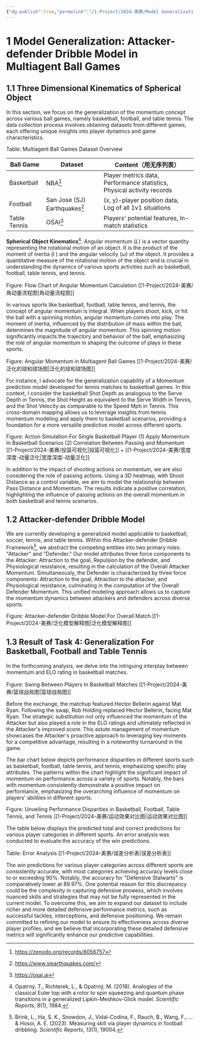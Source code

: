 ```yaml
---
{"dg-publish":true,"permalink":"/1-Project/2024-美赛/Model Generalization/"}
---
```


# 1 Model Generalization: Attacker-defender Dribble Model in Multiagent Ball Games
## 1.1 Three Dimensional Kinematics of Spherical Object
In this section, we focus on the generalization of the momentum concept across various ball games, namely basketball, football, and table tennis. The data collection process involves obtaining datasets from different games, each offering unique insights into player dynamics and game characteristics.

Table: Multiagent Ball Games Dataset Overview

| Ball Game | Dataset | Content（用无序列表） |
| ---- | ---- | ---- |
| Basketball | NBA[^2] | Player metrics data, Performance statistics, Physical activity records |
| Football | San Jose (SJ) Earthquakes[^1] | (x, y)-player position data, Log of all 1v1 situations |
| Table Tennis | OSAI[^3] | Players' potential features, In-match statistics |

**Spherical Object Kinematics**[^4]: Angular momentum ($L$) is a vector quantity representing the rotational motion of an object. It is the product of the moment of inertia ($I$ ) and the angular velocity ($ω$) of the object. It provides a quantitative measure of the rotational motion of the object and is crucial in understanding the dynamics of various sports activities such as basketball, football, table tennis, and tennis.

Figure: Flow Chart of Angular Momentum Calculation
[[1-Project/2024-美赛/角动量流程图\|角动量流程图]]

In various sports like basketball, football, table tennis, and tennis, the concept of angular momentum is integral. When players shoot, kick, or hit the ball with a spinning motion, angular momentum comes into play. The moment of inertia, influenced by the distribution of mass within the ball, determines the magnitude of angular momentum. This spinning motion significantly impacts the trajectory and behavior of the ball, emphasizing the role of angular momentum in shaping the outcome of plays in these sports.

Figure: Angular Momentum in Multiagent Ball Games
[[1-Project/2024-美赛/泛化的球和球场图\|泛化的球和球场图]]

For instance, I advocate for the generalization capability of a Momentum prediction model developed for tennis matches to basketball games. In this context, I consider the basketball Shot Depth as analogous to the Serve Depth in Tennis, the Shot Height as equivalent to the Serve Width in Tennis, and the Shot Velocity as comparable to the Speed Mph in Tennis. This cross-domain mapping allows us to leverage insights from tennis momentum modeling and apply them to basketball scenarios, providing a foundation for a more versatile predictive model across different sports.

Figure: Action Simulation For Single Basketball Player
(1) Apply Momentum In Basketball Scenarios
(2) Correlation Between Passing and Momentum
[[1-Project/2024-美赛/投篮可视化\|投篮可视化]] + [[1-Project/2024-美赛/宽度深度-动量泛化\|宽度深度-动量泛化]]

In addition to the impact of shooting actions on momentum, we are also considering the role of passing actions. Using a 3D heatmap, with Shoot Distance as a control variable, we aim to model the relationship between Pass Distance and Momentum. The results indicate a positive correlation, highlighting the influence of passing actions on the overall momentum in both basketball and tennis scenarios.
## 1.2 Attacker-defender Dribble Model
We are currently developing a generalized model applicable to basketball, soccer, tennis, and table tennis. Within this Attacker-defender Dribble Framework[^5], we abstract the competing entities into two primary roles: "Attacker" and "Defender." Our model attributes three force components to the Attacker: Attraction to the goal, Repulsion by the defender, and Physiological resistance, resulting in the calculation of the Overall Attacker Momentum. Simultaneously, the Defender is characterized by three force components: Attraction to the goal, Attraction to the attacker, and Physiological resistance, culminating in the computation of the Overall Defender Momentum. This unified modeling approach allows us to capture the momentum dynamics between attackers and defenders across diverse sports.

Figure: Attacker-defender Dribble Model For Overall Match
[[1-Project/2024-美赛/泛化模型解释图\|泛化模型解释图]]

## 1.3 Result of Task 4: Generalization For Basketball, Football and Table Tennis
In the forthcoming analysis, we delve into the intriguing interplay between momentum and ELO rating in basketball matches.

Figure: Swing Between Players In Basketball Matches
[[1-Project/2024-美赛/篮球战局图\|篮球战局图]]

Before the exchange, the matchup featured Hector Bellerin against Mat Ryan. Following the swap, Rob Holding replaced Hector Bellerin, facing Mat Ryan.
The strategic substitution not only influenced the momentum of the Attacker but also played a role in the ELO ratings and ultimately reflected in the Attacker's improved score. This astute management of momentum showcases the Attacker's proactive approach to leveraging key moments for a competitive advantage, resulting in a noteworthy turnaround in the game.


The bar chart below depicts performance disparities in different sports such as basketball, football, table tennis, and tennis, emphasizing specific play attributes. The patterns within the chart highlight the significant impact of momentum on performance across a variety of sports. Notably, the bars with momentum consistently demonstrate a positive impact on performance, emphasizing the overarching influence of momentum on players' abilities in different sports.

Figure: Unveiling Performance Disparities in Basketball, Football, Table Tennis, and Tennis
[[1-Project/2024-美赛/运动效果对比图\|运动效果对比图]]

The table below displays the predicted total and correct predictions for various player categories in different sports. An error analysis was conducted to evaluate the accuracy of the win predictions.

Table: Error Analysis
[[1-Project/2024-美赛/误差分析表\|误差分析表]]

The win predictions for various player categories across different sports are consistently accurate, with most categories achieving accuracy levels close to or exceeding 90%. Notably, the accuracy for "Defensive Stalwarts" is comparatively lower at 89.97%. One potential reason for this discrepancy could be the complexity in capturing defensive prowess, which involves nuanced skills and strategies that may not be fully represented in the current model.
To overcome this, we aim to expand our dataset to include richer and more detailed defensive performance metrics, such as successful tackles, interceptions, and defensive positioning. We remain committed to refining our model to ensure its effectiveness across diverse player profiles, and we believe that incorporating these detailed defensive metrics will significantly enhance our predictive capabilities.

[^1]: https://www.sjearthquakes.com/
[^2]: https://zenodo.org/records/8056757
[^3]: https://osai.ai
[^4]: Opatrný, T., Richterek, L., & Opatrný, M. (2018). Analogies of the classical Euler top with a rotor to spin squeezing and quantum phase transitions in a generalized Lipkin-Meshkov-Glick model. _Scientific Reports_, _8_(1), 1984.
[^5]: Brink, L., Ha, S. K., Snowdon, J., Vidal-Codina, F., Rauch, B., Wang, F., … & Hosoi, A. E. (2023). Measuring skill via player dynamics in football dribbling. _Scientific Reports_, _13_(1), 19004.